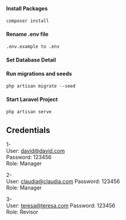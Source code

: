 #### Install Packages

```
composer install
```

#### Rename .env file

```
.env.example to .env
```

#### Set Database Detail

#### Run migrations and seeds

```
php artisan migrate --seed
```

#### Start Laravel Project

```
php artisan serve
```


## Credentials
1- <br>
User: david@david.com <br>
Password: 123456 <br>
Role: Manager <br>

2- <br>
User: claudia@claudia.com
Password: 123456 <br>
Role: Manager <br>

3- <br>
User: teresa@teresa.com
Password: 123456 <br>
Role: Revisor <br>